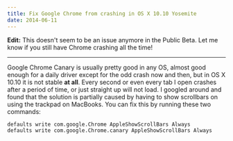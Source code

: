 ```yaml
---
title: Fix Google Chrome from crashing in OS X 10.10 Yosemite
date: 2014-06-11
---
```


**Edit:** This doesn't seem to be an issue anymore in the Public Beta. Let me know if you still have Chrome crashing all the time!

----------

Google Chrome Canary is usually pretty good in any OS, almost good enough for a daily driver except for the odd crash now and then, but in OS X 10.10 it is not stable **at all**. Every second or even every tab I open crashes after a period of time, or just straight up will not load. I googled around and found that the solution is partially caused by having to show scrollbars on using the trackpad on MacBooks. You can fix this by running these two commands:

```bash
defaults write com.google.Chrome AppleShowScrollBars Always
defaults write com.google.Chrome.canary AppleShowScrollBars Always
```
